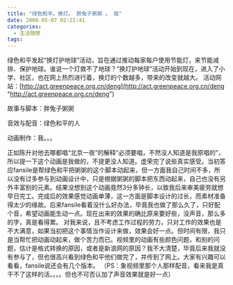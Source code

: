 ```yaml
---
title: "绿色和平。换灯。 胖兔子粥粥 。 我"
date: 2008-05-07 02:21:41
categories:
  - 生活随想
tags:
---
```


绿色和平发起“换灯护地球”活动，旨在通过推动每家每户使用节能灯，来节能减排、保护地球。谁说一个灯救不了地球？“换灯护地球”活动开始到现在，进入了小学、社区，也在网上热烈进行着，换灯的个数越多，带来的改变就越大。 活动网站：[http://act.greenpeace.org.cn/deng](http://act.greenpeace.org.cn/deng "http://act.greenpeace.org.cn/deng")

故事与脚本：胖兔子粥粥

音效与配音：绿色和平的人

动画制作：我。。。

正如陈升对他去哪都唱“北京一夜”的解释“必须要唱，不然没人知道是我原唱的”，所以提一下这个动画是我做的，不提更没人知道。虚荣完了说些真实感受。当初答应fansile是帮绿色和平把粥粥的这个脚本动起来，但一方面我自己时间不多，所以没有过多参与到动画设计中，只是根据粥粥的脚本把东西动起来，自己也没有另外丰富别的元素。结果没想到这个动画竟然3分多钟长，以致我后来审美疲劳就想早日完工。完成后的效果感觉动画单薄，这一方面是脚本设计的过长，而素材准备得太少的缘故。后来fansile看着没什么好办法，毕竟我也做了那么久了，只好配个音，希望动画能生动一点。现在出来的效果的确比原来要好些，没声音，那么多的字，真是看得累。 对我来说，且不考虑工作过程的劳力，只对工作的效果也是不大满意，如果当初把这个事情当作设计来做，效果会好一点。但时间有限，我只是当帮忙把动画动起来，做个苦力而已。视频里的动画有些颜色问题，和别的问题，估计是格式转换的原因，或者是新浪网的原因？我不大清楚，毕竟后来我就没有参与了，但也很高兴看到绿色和平他们做完了，并传到了网上。大家有兴趣可以看看，fansile说还会有几个版本。 （PS：象视频里那个人那样配音，看来我是真干不了这样的活。。。。但也不可否认加了声音效果就是好一点）